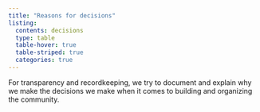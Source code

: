 ```yaml
---
title: "Reasons for decisions"
listing:
  contents: decisions
  type: table
  table-hover: true
  table-striped: true
  categories: true
---
```


For transparency and recordkeeping, we try to document and explain why
we make the decisions we make when it comes to building and organizing
the community.

